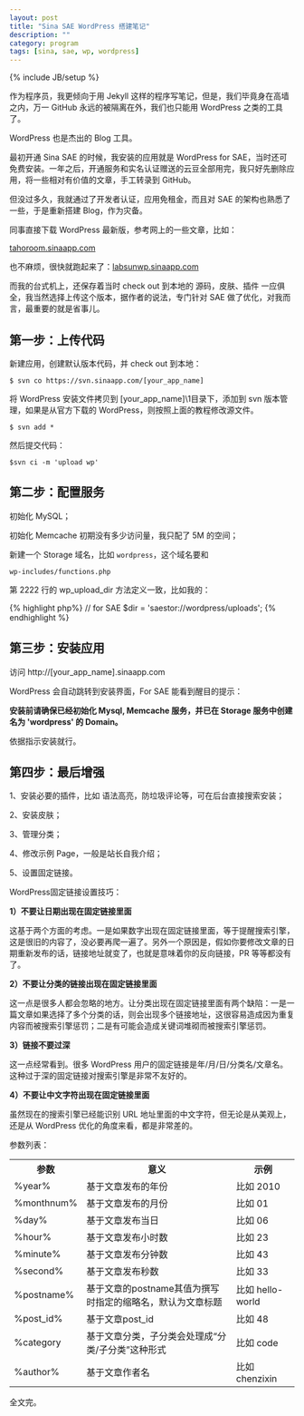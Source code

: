 ```yaml
---
layout: post
title: "Sina SAE WordPress 搭建笔记"
description: ""
category: program
tags: [sina, sae, wp, wordpress]
---
```

{% include JB/setup %}

作为程序员，我更倾向于用 Jekyll 这样的程序写笔记，但是，我们毕竟身在高墙之内，万一 GitHub 永远的被隔离在外，我们也只能用 WordPress 之类的工具了。

WordPress 也是杰出的 Blog 工具。

最初开通 Sina SAE 的时候，我安装的应用就是 WordPress for SAE，当时还可免费安装。一年之后，开通服务和实名认证赠送的云豆全部用完，我只好先删除应用，将一些相对有价值的文章，手工转录到 GitHub。

但没过多久，我就通过了开发者认证，应用免租金，而且对 SAE 的架构也熟悉了一些，于是重新搭建 Blog，作为灾备。

同事直接下载 WordPress 最新版，参考网上的一些文章，比如：

[tahoroom.sinaapp.com](http://tahoroom.sinaapp.com/?p=2013)

也不麻烦，很快就跑起来了：[labsunwp.sinaapp.com](http://labsunwp.sinaapp.com/)

而我的台式机上，还保存着当时 check out 到本地的 源码，皮肤、插件 一应俱全，我当然选择上传这个版本，据作者的说法，专门针对 SAE 做了优化，对我而言，最重要的就是省事儿。

## 第一步：上传代码

新建应用，创建默认版本代码，并 check out 到本地：

`$ svn co https://svn.sinaapp.com/[your_app_name]`

将 WordPress 安装文件拷贝到 \[your_app_name]\\1目录下，添加到 svn 版本管理，如果是从官方下载的 WordPress，则按照上面的教程修改源文件。

`$ svn add *`

然后提交代码：

`$svn ci -m 'upload wp'`

## 第二步：配置服务

初始化 MySQL； 

初始化 Memcache 初期没有多少访问量，我只配了 5M 的空间； 

新建一个 Storage 域名，比如 `wordpress`，这个域名要和 

`wp-includes/functions.php`

第 2222 行的 wp_upload_dir 方法定义一致，比如我的：

{% highlight php%}
// for SAE
$dir = 'saestor://wordpress/uploads';
{% endhighlight %}

## 第三步：安装应用

访问 http://\[your_app_name].sinaapp.com

WordPress 会自动跳转到安装界面，For SAE 能看到醒目的提示：

**安装前请确保已经初始化 Mysql, Memcache 服务，并已在 Storage 服务中创建名为 'wordpress' 的 Domain。**

依据指示安装就行。

## 第四步：最后增强

1、安装必要的插件，比如 语法高亮，防垃圾评论等，可在后台直接搜索安装；

2、安装皮肤； 

3、管理分类； 

4、修改示例 Page，一般是站长自我介绍； 

5、设置固定链接。

WordPress固定链接设置技巧：

**1）不要让日期出现在固定链接里面**

这基于两个方面的考虑。一是如果数字出现在固定链接里面，等于提醒搜索引擎，这是很旧的内容了，没必要再爬一遍了。另外一个原因是，假如你要修改文章的日期重新发布的话，链接地址就变了，也就是意味着你的反向链接，PR 等等都没有了。

**2）不要让分类的链接出现在固定链接里面**

这一点是很多人都会忽略的地方。让分类出现在固定链接里面有两个缺陷：一是一篇文章如果选择了多个分类的话，则会出现多个链接地址，这很容易造成因为重复内容而被搜索引擎惩罚；二是有可能会造成关键词堆砌而被搜索引擎惩罚。

**3）链接不要过深**

这一点经常看到。很多 WordPress 用户的固定链接是年/月/日/分类名/文章名。这种过于深的固定链接对搜索引擎是非常不友好的。

**4）不要让中文字符出现在固定链接里面**

虽然现在的搜索引擎已经能识别 URL 地址里面的中文字符，但无论是从美观上，还是从 WordPress 优化的角度来看，都是非常差的。

参数列表：

<table class="table table-bordered table-hover table-striped"><tbody>
<tr>
<th class="confluenceTh">参数</th>
<th class="confluenceTh">意义</th>
<th class="confluenceTh">示例</th>
</tr>
<tr>
<td>%year%</td>
<td>基于文章发布的年份</td>
<td>比如 2010</td>
</tr>
<tr>
<td>%monthnum%</td>
<td>基于文章发布的月份</td>
<td>比如 01</td>
</tr>
<tr>
<td>%day%</td>
<td>基于文章发布当日</td>
<td>比如 06</td>
</tr>
<tr>
<td>%hour%</td>
<td>基于文章发布小时数</td>
<td>比如 23</td>
</tr>
<tr>
<td>%minute%</td>
<td>基于文章发布分钟数</td>
<td>比如 43</td>
</tr>
<tr>
<td>%second%</td>
<td>基于文章发布秒数</td>
<td>比如 33</td>
</tr>
<tr>
<td>%postname%</td>
<td>基于文章的postname其值为撰写时指定的缩略名，默认为文章标题</td>
<td>比如 hello-world</td>
</tr>
<tr>
<td>%post_id%</td>
<td>基于文章post_id</td>
<td>比如 48</td>
</tr>
<tr>
<td>%category</td>
<td>基于文章分类，子分类会处理成“分类/子分类”这种形式</td>
<td>比如 code</td>
</tr>
<tr>
<td>%author%</td>
<td>基于文章作者名</td>
<td>比如 chenzixin</td>
</tr>
</tbody></table>

全文完。







